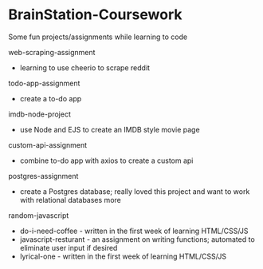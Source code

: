 # BrainStation-Coursework
Some fun projects/assignments while learning to code

web-scraping-assignment 
- learning to use cheerio to scrape reddit

todo-app-assignment 
- create a to-do app

imdb-node-project 
- use Node and EJS to create an IMDB style movie page

custom-api-assignment 
- combine to-do app with axios to create a custom api

postgres-assignment 
- create a Postgres database; really loved this project and want to work with relational databases more

random-javascript
* do-i-need-coffee - written in the first week of learning HTML/CSS/JS
* javascript-resturant - an assignment on writing functions; automated to eliminate user input if desired
* lyrical-one - written in the first week of learning HTML/CSS/JS
